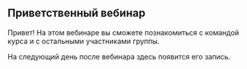 ## Приветственный вебинар

Привет! На этом вебинаре вы сможете познакомиться с командой курса и с остальными участниками группы.

На следующий день после вебинара здесь появится его запись.

